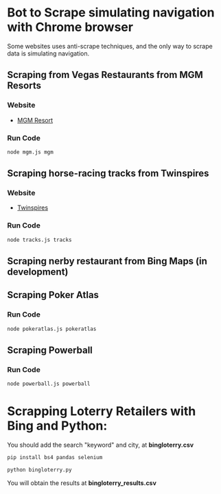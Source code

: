 # Bot to Scrape simulating navigation with Chrome browser

Some websites uses anti-scrape techniques, and the only way to scrape data is simulating navigation.

## Scraping from Vegas Restaurants from MGM Resorts

### Website
- [MGM Resort](https://www.mgmresorts.com/)

### Run Code
```bash
node mgm.js mgm
```

## Scraping horse-racing tracks from Twinspires

### Website
- [Twinspires](https://www.twinspires.com/edge/racing/tracks/belmont-park/)

### Run Code
```bash
node tracks.js tracks
```

## Scraping nerby restaurant from Bing Maps (in development)

## Scraping Poker Atlas

### Run Code
```bash
node pokeratlas.js pokeratlas
```

## Scraping Powerball

### Run Code
```bash
node powerball.js powerball
```

# Scrapping Loterry Retailers with Bing and Python:

You should add the search "keyword" and city, at **bingloterry.csv**

```bash
pip install bs4 pandas selenium
```

```bash
python bingloterry.py
```

You will obtain the results at **bingloterry_results.csv**